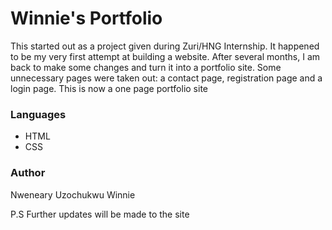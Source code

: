 <html>
<head></head>
<body>
<h1>Winnie's Portfolio</h1>
<p>This started out as a project given during Zuri/HNG Internship. It happened to be my very first attempt at building a website.
After several months, I am back to make some changes and turn it into a portfolio site.
Some unnecessary pages were taken out: a contact page, registration page and a login page. This is now a one page portfolio site</p>
<h3>Languages</h3>
<ul>
<li>HTML</li>
<li>CSS</li>
</ul>
<h3>Author</h3>
<p>Nweneary Uzochukwu Winnie</p>
<p>P.S Further updates will be made to the site</p>
</body>
</html>
